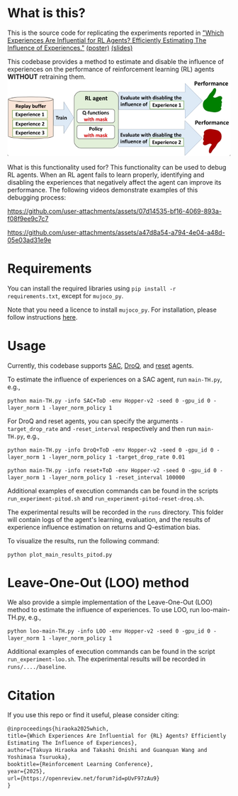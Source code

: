 

# What is this?

This is the source code for replicating the experiments reported in ["Which Experiences Are Influential for RL Agents? Efficiently Estimating The Influence of Experiences."](https://openreview.net/forum?id=pUvF97zAu9) [(poster)](https://drive.google.com/file/d/1fqd5UPUNOQniG-CshmdFFPxEG9m7W4hS/view?usp=sharing) [(slides)](https://drive.google.com/file/d/1JjOMvA-oF7bas2OJmO_en6mJAtNGoLjs/view?usp=sharing)

This codebase provides a method to estimate and disable the influence of experiences on the performance of reinforcement learning (RL) agents **WITHOUT** retraining them. 
![Outline](figure_readme/pitod_outline.jpg)


What is this functionality used for? This functionality can be used to debug RL agents. 
When an RL agent fails to learn properly, identifying and disabling the experiences that negatively affect the agent can improve its performance. 
The following videos demonstrate examples of this debugging process: 

https://github.com/user-attachments/assets/07d14535-bf16-4069-893a-f08f9ee9c7c7

https://github.com/user-attachments/assets/a47d8a54-a794-4e04-a48d-05e03ad31e9e


# Requirements
You can install the required libraries using `pip install -r requirements.txt`, except for `mujoco_py`. 

Note that you need a licence to install `mujoco_py`. For installation, please follow instructions [here](https://github.com/openai/mujoco-py).


# Usage
Currently, this codebase supports [SAC](https://proceedings.mlr.press/v80/haarnoja18b.html), [DroQ](https://openreview.net/forum?id=xCVJMsPv3RT), and [reset](https://proceedings.mlr.press/v162/nikishin22a) agents.

To estimate the influence of experiences on a SAC agent, run `main-TH.py`, e.g., 
```
python main-TH.py -info SAC+ToD -env Hopper-v2 -seed 0 -gpu_id 0 -layer_norm 1 -layer_norm_policy 1
```

For DroQ and reset agents, you can specify the arguments `-target_drop_rate` and `-reset_interval` respectively and then run `main-TH.py`, e.g., 
```
python main-TH.py -info DroQ+ToD -env Hopper-v2 -seed 0 -gpu_id 0 -layer_norm 1 -layer_norm_policy 1 -target_drop_rate 0.01
```
```
python main-TH.py -info reset+ToD -env Hopper-v2 -seed 0 -gpu_id 0 -layer_norm 1 -layer_norm_policy 1 -reset_interval 100000
```
Additional examples of execution commands can be found in the scripts `run_experiment-pitod.sh` and `run_experiment-pitod-reset-droq.sh`.

The experimental results will be recorded in the `runs` directory. This folder will contain logs of the agent's learning, evaluation, and the results of experience influence estimation on returns and Q-estimation bias. 

To visualize the results, run the following command:
```
python plot_main_results_pitod.py
```



# Leave-One-Out (LOO) method

We also provide a simple implementation of the Leave-One-Out (LOO) method to estimate the influence of experiences.
To use LOO, run loo-main-TH.py, e.g.,  
```
python loo-main-TH.py -info LOO -env Hopper-v2 -seed 0 -gpu_id 0 -layer_norm 1 -layer_norm_policy 1
```

Additional examples of execution commands can be found in the script `run_experiment-loo.sh`. 
The experimental results will be recorded in `runs/..../baseline`. 



# Citation
If you use this repo or find it useful, please consider citing:
```
@inproceedings{hiraoka2025which,
title={Which Experiences Are Influential for {RL} Agents? Efficiently Estimating The Influence of Experiences},
author={Takuya Hiraoka and Takashi Onishi and Guanquan Wang and Yoshimasa Tsuruoka},
booktitle={Reinforcement Learning Conference},
year={2025},
url={https://openreview.net/forum?id=pUvF97zAu9}
}
```
